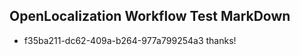 ## OpenLocalization Workflow Test MarkDown

* f35ba211-dc62-409a-b264-977a799254a3 
thanks!



<!--HONumber=Jan16_HO2-->
